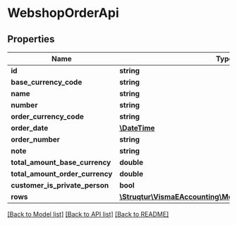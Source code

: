 # WebshopOrderApi

## Properties
Name | Type | Description | Notes
------------ | ------------- | ------------- | -------------
**id** | **string** |  | [optional] 
**base_currency_code** | **string** |  | [optional] 
**name** | **string** |  | [optional] 
**number** | **string** |  | [optional] 
**order_currency_code** | **string** |  | [optional] 
**order_date** | [**\DateTime**](\DateTime.md) |  | [optional] 
**order_number** | **string** |  | [optional] 
**note** | **string** |  | [optional] 
**total_amount_base_currency** | **double** |  | [optional] 
**total_amount_order_currency** | **double** |  | [optional] 
**customer_is_private_person** | **bool** |  | [optional] 
**rows** | [**\Struqtur\VismaEAccounting\Model\WebshopOrderRowApi[]**](WebshopOrderRowApi.md) |  | [optional] 

[[Back to Model list]](../README.md#documentation-for-models) [[Back to API list]](../README.md#documentation-for-api-endpoints) [[Back to README]](../README.md)


